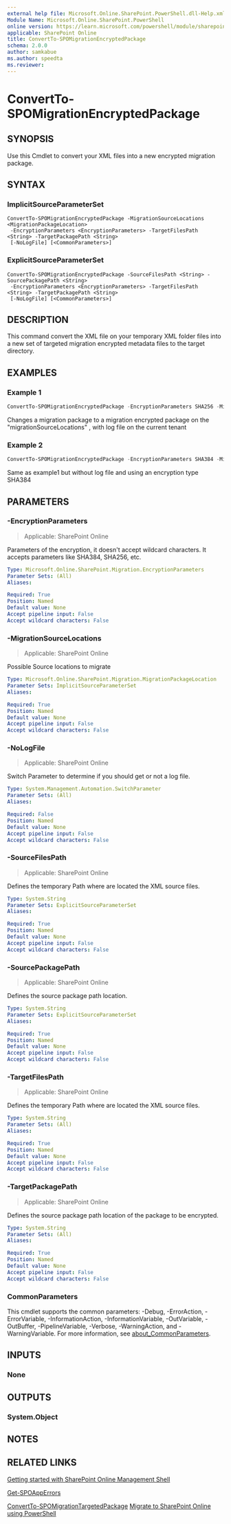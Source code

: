```yaml
---
external help file: Microsoft.Online.SharePoint.PowerShell.dll-Help.xml
Module Name: Microsoft.Online.SharePoint.PowerShell
online version: https://learn.microsoft.com/powershell/module/sharepoint-online/convertto-spomigrationencryptedpackage
applicable: SharePoint Online
title: ConvertTo-SPOMigrationEncryptedPackage
schema: 2.0.0
author: samkabue
ms.author: speedta
ms.reviewer:
---
```


# ConvertTo-SPOMigrationEncryptedPackage

## SYNOPSIS

Use this Cmdlet to convert your XML files into a new encrypted migration package.

## SYNTAX

### ImplicitSourceParameterSet
```
ConvertTo-SPOMigrationEncryptedPackage -MigrationSourceLocations <MigrationPackageLocation>
 -EncryptionParameters <EncryptionParameters> -TargetFilesPath <String> -TargetPackagePath <String>
 [-NoLogFile] [<CommonParameters>]
```

### ExplicitSourceParameterSet
```
ConvertTo-SPOMigrationEncryptedPackage -SourceFilesPath <String> -SourcePackagePath <String>
 -EncryptionParameters <EncryptionParameters> -TargetFilesPath <String> -TargetPackagePath <String>
 [-NoLogFile] [<CommonParameters>]
```

## DESCRIPTION

This command convert the XML file on your temporary XML folder files into a new set of targeted migration encrypted metadata files to the target directory.

## EXAMPLES

### Example 1

```powershell
ConvertTo-SPOMigrationEncryptedPackage -EncryptionParameters SHA256 -MigrationSourceLocations $MigrationPackageLocation -NoLogFile -TargetFilesPath $TargetFilesPath -TargetPackagePath $TargetPackagePath
```

Changes a migration package to a migration encrypted package on the "migrationSourceLocations" , with log file on the current tenant

### Example 2

```powershell
ConvertTo-SPOMigrationEncryptedPackage -EncryptionParameters SHA384 -MigrationSourceLocations $MigrationPackageLocation  -TargetFilesPath $TargetFilesPath -TargetPackagePath $TargetPackagePath
```

Same as example1 but without log file and using an encryption type SHA384

## PARAMETERS

### -EncryptionParameters

> Applicable: SharePoint Online

Parameters of the encryption, it doesn't accept wildcard characters.
It accepts parameters like SHA384, SHA256, etc.

```yaml
Type: Microsoft.Online.SharePoint.Migration.EncryptionParameters
Parameter Sets: (All)
Aliases:

Required: True
Position: Named
Default value: None
Accept pipeline input: False
Accept wildcard characters: False
```

### -MigrationSourceLocations

> Applicable: SharePoint Online

Possible Source locations to migrate

```yaml
Type: Microsoft.Online.SharePoint.Migration.MigrationPackageLocation
Parameter Sets: ImplicitSourceParameterSet
Aliases:

Required: True
Position: Named
Default value: None
Accept pipeline input: False
Accept wildcard characters: False
```

### -NoLogFile

> Applicable: SharePoint Online

Switch Parameter to determine if you should get or not a log file.

```yaml
Type: System.Management.Automation.SwitchParameter
Parameter Sets: (All)
Aliases:

Required: False
Position: Named
Default value: None
Accept pipeline input: False
Accept wildcard characters: False
```

### -SourceFilesPath

> Applicable: SharePoint Online

Defines the temporary Path where are located the XML source files.

```yaml
Type: System.String
Parameter Sets: ExplicitSourceParameterSet
Aliases:

Required: True
Position: Named
Default value: None
Accept pipeline input: False
Accept wildcard characters: False
```

### -SourcePackagePath

> Applicable: SharePoint Online

Defines the source package path location.

```yaml
Type: System.String
Parameter Sets: ExplicitSourceParameterSet
Aliases:

Required: True
Position: Named
Default value: None
Accept pipeline input: False
Accept wildcard characters: False
```

### -TargetFilesPath

> Applicable: SharePoint Online

Defines the temporary Path where are located the XML source files.

```yaml
Type: System.String
Parameter Sets: (All)
Aliases:

Required: True
Position: Named
Default value: None
Accept pipeline input: False
Accept wildcard characters: False
```

### -TargetPackagePath

> Applicable: SharePoint Online

Defines the source package path location of the package to be encrypted.

```yaml
Type: System.String
Parameter Sets: (All)
Aliases:

Required: True
Position: Named
Default value: None
Accept pipeline input: False
Accept wildcard characters: False
```

### CommonParameters

This cmdlet supports the common parameters: -Debug, -ErrorAction, -ErrorVariable, -InformationAction, -InformationVariable, -OutVariable, -OutBuffer, -PipelineVariable, -Verbose, -WarningAction, and -WarningVariable. For more information, see [about_CommonParameters](https://go.microsoft.com/fwlink/?LinkID=113216).

## INPUTS

### None

## OUTPUTS

### System.Object

## NOTES

## RELATED LINKS

[Getting started with SharePoint Online Management Shell](/powershell/sharepoint/sharepoint-online/connect-sharepoint-online)

[Get-SPOAppErrors](Get-SPOAppErrors.md)

[ConvertTo-SPOMigrationTargetedPackage](ConvertTo-SPOMigrationTargetedPackage.md)
[Migrate to SharePoint Online using PowerShell](/sharepointmigration/overview-spmt-ps-cmdlets)
